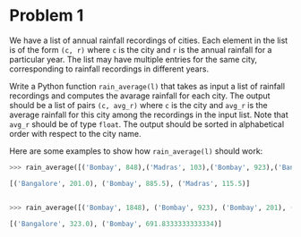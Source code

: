 # Problem 1

We have a list of annual rainfall recordings of cities. Each element in the list is of the form `(c, r)` where `c` is the city and `r` is the annual rainfall for a particular year. The list may have multiple entries for the same city, corresponding to rainfall recordings in different years.

Write a Python function `rain_average(l)` that takes as input a list of rainfall recordings and computes the avarage rainfall for each city. The output should be a list of pairs `(c, avg_r)` where `c` is the city and `avg_r` is the average rainfall for this city among the recordings in the input list. Note that `avg_r` should be of type `float`. The output should be sorted in alphabetical order with respect to the city name.

Here are some examples to show how `rain_average(l)` should work:
```python
>>> rain_average([('Bombay', 848),('Madras', 103),('Bombay', 923),('Bangalore', 201),('Madras', 128)])

[('Bangalore', 201.0), ('Bombay', 885.5), ('Madras', 115.5)]


>>> rain_average([('Bombay', 1848), ('Bombay', 923), ('Bombay', 201), ('Bombay', 128), ('Bombay', 103), ('Bombay', 948), ('Bangalore', 323)])

[('Bangalore', 323.0), ('Bombay', 691.8333333333334)]
```